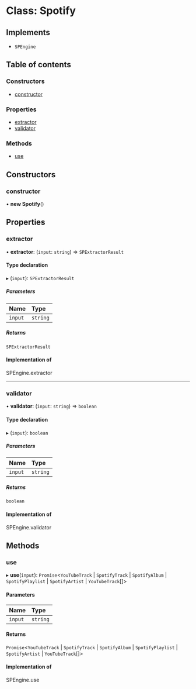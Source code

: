 # Class: Spotify

## Implements

- `SPEngine`

## Table of contents

### Constructors

- [constructor](../wiki/Spotify#constructor)

### Properties

- [extractor](../wiki/Spotify#extractor)
- [validator](../wiki/Spotify#validator)

### Methods

- [use](../wiki/Spotify#use)

## Constructors

### constructor

• **new Spotify**()

## Properties

### extractor

• **extractor**: (`input`: `string`) => `SPExtractorResult`

#### Type declaration

▸ (`input`): `SPExtractorResult`

##### Parameters

| Name | Type |
| :------ | :------ |
| `input` | `string` |

##### Returns

`SPExtractorResult`

#### Implementation of

SPEngine.extractor

___

### validator

• **validator**: (`input`: `string`) => `boolean`

#### Type declaration

▸ (`input`): `boolean`

##### Parameters

| Name | Type |
| :------ | :------ |
| `input` | `string` |

##### Returns

`boolean`

#### Implementation of

SPEngine.validator

## Methods

### use

▸ **use**(`input`): `Promise`<`YouTubeTrack` \| `SpotifyTrack` \| `SpotifyAlbum` \| `SpotifyPlaylist` \| `SpotifyArtist` \| `YouTubeTrack`[]\>

#### Parameters

| Name | Type |
| :------ | :------ |
| `input` | `string` |

#### Returns

`Promise`<`YouTubeTrack` \| `SpotifyTrack` \| `SpotifyAlbum` \| `SpotifyPlaylist` \| `SpotifyArtist` \| `YouTubeTrack`[]\>

#### Implementation of

SPEngine.use
